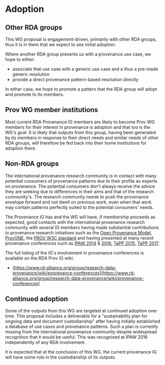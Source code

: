 # Adoption

## Other RDA groups
This WG proposal is engagement-driven, primarily with other RDA groups, thus it is in them that we expect to see 
initial adoption.
   
Where another RDA group presents us with a provenance use case, we hope to either:

* associate that use case with a generic use case and a thus a pre-made generic resolution
* provide a direct provenance pattern-based resolution directly

In either case, we hope to promote a pattern that the RDA group will adopt and promote to its members.


## Prov WG member institutions
Most current RDA Provenance IG members are likely to become Prov WG members for their interest in provenance is 
adoption and that too is the WG's goal. It is likely that outputs from this group, having been generated by its members 
in response to their direct needs and similar needs of other RDA groups, will therefore be fed back into their home
institutions for adoption there.

## Non-RDA groups
The international provenance research community is in contact with many potential consumers of provenance patterns due 
to their profile as experts on provenance. The potential consumers don't always receive the advice they are seeking due
to differences in their aims and that of the research community's. The research community needs to push the provenance
envelope forward and not dwell on previous work, even when that work may contain patterns perfectly suited to the 
potential consumers' needs.

The Provenance IG has and the WG will have, if membership proceeds as expected, good contacts with the international 
provenance research community with several IG members having made substantial contributions to provenance research 
initiatives such as the [Open Provenance Model](http://openprovenance.org/), 
[ProvONE](http://vcvcomputing.com/provone/provone.html), the [PROV W3C standard](https://www.w3.org/TR/prov-overview/) 
and having presented at many recent provenance conferences such as [IPAW 2014](http://www.ipaw.info/ipaw14) & 
[2016](http://www.ipaw.info/ipaw16), [TaPP 2015](http://workshops.inf.ed.ac.uk/tapp2015/), 
[TaPP 2017](http://batesa.web.engr.illinois.edu/tapp17/).

The full listing of the IG's involvement in provenance conferences is available on the RDA Prov IG wiki:

* [https://www.rd-alliance.org/group/research-data-provenance/wiki/provenance-conferences](https://www.rd-alliance.org/group/research-data-provenance/wiki/provenance-conferences)

## Continued adoption
Some of the outputs from this WG are targeted at continued adoption over time. This proposal includes a deliverable for
a "sustainability plan for ongoing data and  document custodianship" after having initially established a 
database of use cases and provenance patterns. Such a plan is currently missing 
from the international provenance community despite widespread recognition that it would be useful. This was recognised
at IPAW 2016 independently of any RDA involvement. 

It is expected that at the conclusion of this WG, the current
provenance IG will have some role in the custodianship of its outputs.
